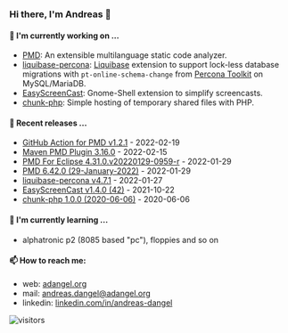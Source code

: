 ### Hi there, I'm Andreas 👋

#### 🔭 I'm currently working on ...

*   [PMD](https://github.com/pmd/pmd): An extensible multilanguage static code analyzer.
*   [liquibase-percona](https://github.com/liquibase/liquibase-percona): [Liquibase](https://github.com/liquibase/liquibase) extension to support lock-less database migrations with `pt-online-schema-change` from [Percona Toolkit](https://www.percona.com/doc/percona-toolkit/LATEST/index.html) on MySQL/MariaDB.
*   [EasyScreenCast](https://github.com/EasyScreenCast/EasyScreenCast): Gnome-Shell extension to simplify screencasts.
*   [chunk-php](https://github.com/adangel/chunk-php): Simple hosting of temporary shared files with PHP. 

#### 🚀 Recent releases ...

*   [GitHub Action for PMD v1.2.1](https://github.com/pmd/pmd-github-action/releases/tag/v1.2.1) - 2022-02-19
*   [Maven PMD Plugin 3.16.0](https://github.com/apache/maven-pmd-plugin/releases/tag/maven-pmd-plugin-3.16.0) - 2022-02-15
*   [PMD For Eclipse 4.31.0.v20220129-0959-r](https://github.com/pmd/pmd-eclipse-plugin/releases/tag/4.31.0.v20220129-0959-r) - 2022-01-29
*   [PMD 6.42.0 (29-January-2022)](https://github.com/pmd/pmd/releases/tag/pmd_releases/6.42.0) - 2022-01-29
*   [liquibase-percona v4.7.1](https://github.com/liquibase/liquibase-percona/releases/tag/liquibase-percona-4.7.1) - 2022-01-27
*   [EasyScreenCast v1.4.0 (42)](https://github.com/EasyScreenCast/EasyScreenCast/releases/tag/1.4.0) - 2021-10-22
*   [chunk-php 1.0.0 (2020-06-06)](https://github.com/adangel/chunk-php/releases/tag/1.0.0) - 2020-06-06

#### 🌱 I'm currently learning ...

*   alphatronic p2 (8085 based "pc"), floppies and so on

#### 📫 How to reach me:

*   web: [adangel.org](https://adangel.org)
*   mail: [andreas.dangel@adangel.org](mailto:andreas.dangel@adangel.org)
*   linkedin: [linkedin.com/in/andreas-dangel](https://www.linkedin.com/in/andreas-dangel)

![visitors](https://visitor-badge.glitch.me/badge?page_id=adangel.adangel)
